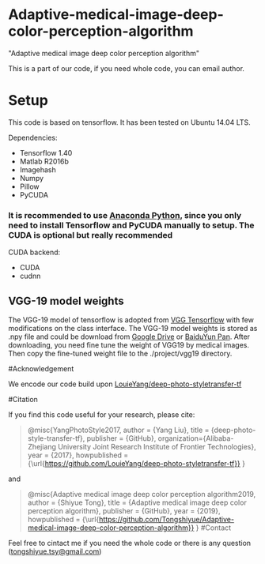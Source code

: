# Adaptive-medical-image-deep-color-perception-algorithm
"Adaptive medical image deep color perception algorithm"

This is a part of our code, if you need whole code, you can email author. 

# Setup
This code is based on tensorflow. It has been tested on Ubuntu 14.04 LTS.

Dependencies:

* Tensorflow 1.40
* Matlab R2016b
* Imagehash
* Numpy
* Pillow
* PyCUDA  
### It is recommended to use [Anaconda Python](https://www.continuum.io/anaconda-overview), since you only need to install Tensorflow and PyCUDA manually to setup. The CUDA is optional but really recommended

CUDA backend:

* CUDA
* cudnn

## VGG-19 model weights

The VGG-19 model of tensorflow is adopted from [VGG Tensorflow](https://github.com/machrisaa/tensorflow-vgg) with few modifications on the class interface. The VGG-19 model weights is stored as .npy file and could be download from [Google Drive](https://drive.google.com/file/d/0BxvKyd83BJjYY01PYi1XQjB5R0E/view) or [BaiduYun Pan](https://pan.baidu.com/s/1o9weflK). After downloading, you need fine tune the weight of VGG19 by medical images. Then copy the fine-tuned weight file to the ./project/vgg19 directory.


#Acknowledgement

We encode our code build upon [LouieYang/deep-photo-styletransfer-tf](https://github.com/LouieYang/deep-photo-styletransfer-tf)

#Citation

If you find this code useful for your research, please cite:

>@misc{YangPhotoStyle2017,
>  author = {Yang Liu},
>  title = {deep-photo-style-transfer-tf},
>  publisher = {GitHub},
>  organization={Alibaba-Zhejiang University Joint Research Institute of Frontier Technologies},
>  year = {2017},
>  howpublished = {\url{https://github.com/LouieYang/deep-photo-styletransfer-tf}}
>}

and

>@misc{Adaptive medical image deep color perception algorithm2019,
>  author = {Shiyue Tong},
>  title = {Adaptive medical image deep color perception algorithm},
>  publisher = {GitHub},
>  year = {2019},
>  howpublished = {\url{https://github.com/Tongshiyue/Adaptive-medical-image-deep-color-perception-algorithm}}
>}
#Contact

Feel free to cintact me if you need the whole code or there is any question (tongshiyue.tsy@gmail.com)
